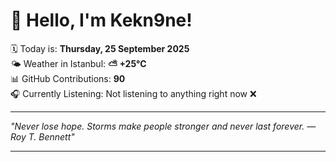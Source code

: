 # 👋 Hello, I'm Kekn9ne!

🗓️ Today is: **Thursday, 25 September 2025**  
🌤️ Weather in Istanbul: **⛅️  +25°C**  
📊 GitHub Contributions: **90**  
🎧 Currently Listening: Not listening to anything right now ❌

---

_"Never lose hope. Storms make people stronger and never last forever. — *Roy T. Bennett*"_

---
